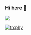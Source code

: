 <!--
**Codevka/Codevka** is a ✨ _special_ ✨ repository because its `README.md` (this file) appears on your GitHub profile.

Here are some ideas to get you started:

- 🔭 I’m currently working on ...
- 🌱 I’m currently learning ...
- 👯 I’m looking to collaborate on ...
- 🤔 I’m looking for help with ...
- 💬 Ask me about ...
- 📫 How to reach me: ...
- 😄 Pronouns: ...
- ⚡ Fun fact: ...
-->

### Hi here 👋

<img align="center" src="https://github-readme-stats.vercel.app/api?username=codevka&show_icons=true&hide_title=true&hide_border=true&theme=solarized-light" />

[![trophy](https://github-profile-trophy.vercel.app/?username=Codevka&theme=flat)](https://github.com/ryo-ma/github-profile-trophy)
